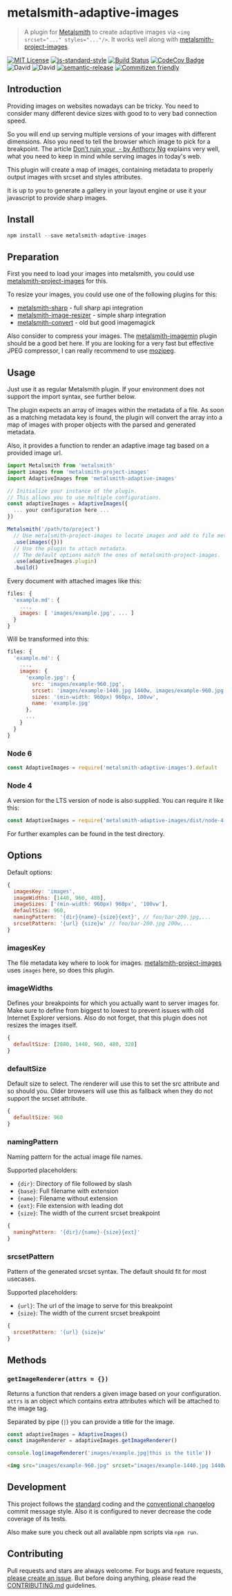 # metalsmith-adaptive-images

> A plugin for [Metalsmith](http://www.metalsmith.io/) to create adaptive images via `<img srcset="..." styles="..."/>`. It works well along with [metalsmith-project-images](https://github.com/hoetmaaiers/metalsmith-project-images).

[![MIT License](https://img.shields.io/badge/license-MIT-blue.svg)](https://axe312.mit-license.org)
[![js-standard-style](https://img.shields.io/badge/code%20style-standard-brightgreen.svg?style=flat)](https://github.com/feross/standard)
[![Build Status](https://img.shields.io/circleci/project/axe312ger/metalsmith-adaptive-images/prototype.svg?maxAge=2592000)](https://circleci.com/gh/axe312ger/metalsmith-adaptive-images)
[![CodeCov Badge](https://img.shields.io/codecov/c/github/axe312ger/metalsmith-adaptive-images.svg?maxAge=2592000)](https://codecov.io/gh/axe312ger/metalsmith-adaptive-images)
![David](https://img.shields.io/david/axe312ger/metalsmith-adaptive-images.svg)
![David](https://img.shields.io/david/dev/axe312ger/metalsmith-adaptive-images.svg)
[![semantic-release](https://img.shields.io/badge/%F0%9F%93%A6%F0%9F%9A%80-semantic--release-e10079.svg)](https://github.com/semantic-release/semantic-release)
[![Commitizen friendly](https://img.shields.io/badge/commitizen-friendly-brightgreen.svg)](http://commitizen.github.io/cz-cli/)

## Introduction

Providing images on websites nowadays can be tricky. You need to consider many different device sizes with good to to very bad connection speed.

So you will end up serving multiple versions of your images
with different dimensions. Also you need to tell the browser which image to pick for a breakpoint. The article [Don’t ruin your <img> - by Anthony Ng](https://medium.freecodecamp.com/you-need-to-stop-making-these-6-mistakes-with-your-img-s-e242c02d14be#.og235f7wq
) explains very well, what you need to keep in mind while serving images in today's web.

This plugin will create a map of images, containing metadata to properly output images with srcset and styles attributes.

It is up to you to generate a gallery in your layout engine or use it your javascript to provide sharp images.

## Install

```js
npm install --save metalsmith-adaptive-images
```

## Preparation

First you need to load your images into metalsmith, you could use [metalsmith-project-images](https://github.com/hoetmaaiers/metalsmith-project-images) for this.

To resize your images, you could use one of the following plugins for this:
* [metalsmith-sharp](https://github.com/axe312ger/metalsmith-sharp) - full sharp api integration
* [metalsmith-image-resizer](https://github.com/kenhoff/metalsmith-image-resizer) - simple sharp integration
* [metalsmith-convert](https://github.com/tomterl/metalsmith-convert) - old but good imagemagick

Also consider to compress your images. The [metalsmith-imagemin](https://github.com/ahmadnassri/metalsmith-imagemin) plugin should be a good bet here.
If you are looking for a very fast but effective JPEG compressor, I can really recommend to use [mozjpeg](https://github.com/imagemin/imagemin-mozjpeg).

## Usage

Just use it as regular Metalsmith plugin. If your environment does not support the import syntax, see further below.

The plugin expects an array of images within the metadata of a file.
As soon as a matching metadata key is found, the plugin will convert the
array into a map of images with proper objects with the parsed and generated metadata.

Also, it provides a function to render an adaptive image tag based on a provided image url.

```js
import Metalsmith from 'metalsmith'
import images from 'metalsmith-project-images'
import AdaptiveImages from 'metalsmith-adaptive-images'

// Initialize your instance of the plugin.
// This allows you to use multiple configurations.
const adaptiveImages = AdaptiveImages({
  ... your configuration here ...
})

Metalsmith('/path/to/project')
  // Use metalsmith-project-images to locate images and add to file metadata.
  .use(images({}))
  // Use the plugin to attach metadata.
  // The default options match the ones of metalsmith-project-images.
  .use(adaptiveImages.plugin)
  .build()
```

Every document with attached images like this:
```js
files: {
  'example.md': {
    ...,
    images: [ 'images/example.jpg', ... ]
  }
}
```

Will be transformed into this:
```js
files: {
  'example.md': {
    ...,
    images: {
      'example.jpg': {
        src: 'images/example-960.jpg',
        srcset: 'images/example-1440.jpg 1440w, images/example-960.jpg 960w, images/example-480.jpg 480w',
        sizes: '(min-width: 960px) 960px, 100vw',
        name: 'example.jpg'
      },
      ...
    }
  }
}
```

### Node 6
```js
const AdaptiveImages = require('metalsmith-adaptive-images').default
```

### Node 4
A version for the LTS version of node is also supplied. You can require it like this:

```js
const AdaptiveImages = require('metalsmith-adaptive-images/dist/node-4').default
```

For further examples can be found in the test directory.

## Options

Default options:
```js
{
  imagesKey: 'images',
  imageWidths: [1440, 960, 480],
  imageSizes: ['(min-width: 960px) 960px', '100vw'],
  defaultSize: 960,
  namingPattern: '{dir}{name}-{size}{ext}', // foo/bar-200.jpg,...
  srcsetPattern: '{url} {size}w' // foo/bar-200.jpg 200w,...
}
```

### imagesKey

The file metadata key where to look for images. [metalsmith-project-images](https://github.com/hoetmaaiers/metalsmith-project-images) uses `images` here, so does this plugin.

### imageWidths

Defines your breakpoints for which you actually want to server images for. Make
sure to define from biggest to lowest to prevent issues with old Internet Explorer
versions. Also do not forget, that this plugin does not resizes the images itself.

```js
{
  defaultSize: [2880, 1440, 960, 480, 320]
}
```

### defaultSize

Default size to select. The renderer will use this to set the src attribute and
so should you. Older browsers will use this as fallback when they do not support
the srcset attribute.

```js
{
  defaultSize: 960
}
```

### namingPattern

Naming pattern for the actual image file names.

Supported placeholders:
* `{dir}`: Directory of file followed by slash
* `{base}`: Full filename with extension
* `{name}`: Filename without extension
* `{ext}`: File extension with leading dot
* `{size}`: The width of the current srcset breakpoint

```js
{
  namingPattern: '{dir}/{name}-{size}{ext}'
}
```

### srcsetPattern

Pattern of the generated srcset syntax. The default should fit for most usecases.

Supported placeholders:
* `{url}`: The url of the image to serve for this breakpoint
* `{size}`: The width of the current srcset breakpoint

```js
{
  srcsetPattern: '{url} {size}w'
}
```

## Methods

### `getImageRenderer(attrs = {})`

Returns a function that renders a given image based on your configuration.
`attrs` is an object which contains extra attributes which will be
attached to the image tag.

Separated by pipe (`|`) you can provide a title for the image.
```js
const adaptiveImages = AdaptiveImages()
const imageRenderer = adaptiveImages.getImageRenderer()

console.log(imageRenderer('images/example.jpg|this is the title'))
```

```html
<img src="images/example-960.jpg" srcset="images/example-1440.jpg 1440w, images/example-960.jpg 960w, images/example-480.jpg 480w" sizes="(min-width: 960px) 960px, 100vw" title="this is the title" alt="this is the title" />
```

## Development

This project follows the [standard](https://github.com/feross/standard) coding and the [conventional changelog](https://github.com/conventional-changelog/conventional-changelog-angular/blob/master/convention.md) commit message style. Also it is configured to never decrease the code coverage of its tests.

Also make sure you check out all available npm scripts via `npm run`.

## Contributing

Pull requests and stars are always welcome. For bugs and feature requests, [please create an issue](https://github.com/axe312ger/metalsmith-adaptive-images/issues/new).
But before doing anything, please read the [CONTRIBUTING.md](./CONTRIBUTING.md) guidelines.
